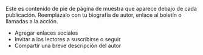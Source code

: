 Este es contenido de pie de página de muestra que aparece debajo de cada publicación. Reemplázalo con tu biografía de autor, enlace al boletín o llamadas a la acción.

- Agregar enlaces sociales
- Invitar a los lectores a suscribirse o seguir
- Compartir una breve descripción del autor